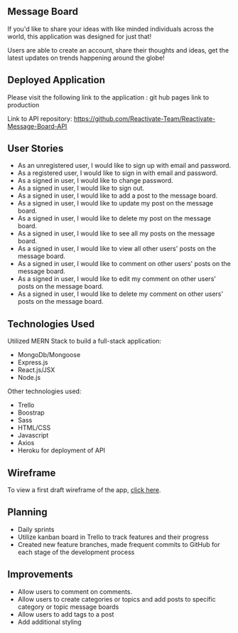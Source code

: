 ## Message Board
If you'd like to share your ideas with like minded individuals across the world, this application was designed for just that!

Users are able to create an account, share their thoughts and ideas, get the latest updates on trends happening around the globe!

## Deployed Application

Please visit the following link to the application : git hub pages link to production

Link to API repository: https://github.com/Reactivate-Team/Reactivate-Message-Board-API

## User Stories
* As an unregistered user, I would like to sign up with email and password.
* As a registered user, I would like to sign in with email and password.
* As a signed in user, I would like to change password.
* As a signed in user, I would like to sign out.
* As a signed in user, I would like to add a post to the message board.
* As a signed in user, I would like to update my post on the message board.
* As a signed in user, I would like to delete my post on the message board.
* As a signed in user, I would like to see all my posts on the message board.
* As a signed in user, I would like to view all other users' posts on the message board.
* As a signed in user, I would like to comment on other users' posts on the message board.
* As a signed in user, I would like to edit my comment on other users' posts on the message board.
* As a signed in user, I would like to delete my comment on other users' posts on the message board.

## Technologies Used

Utilized MERN Stack to build a full-stack application:
* MongoDb/Mongoose
* Express.js
* React.js/JSX
* Node.js

Other technologies used:
* Trello
* Boostrap
* Sass
* HTML/CSS
* Javascript
* Axios
* Heroku for deployment of API

## Wireframe

To view a first draft wireframe of the app, [click here](/public/MessageBoard_Wireframe_version1.jpeg).

## Planning

* Daily sprints
* Utilize kanban board in Trello to track features and their progress
* Created new feature branches, made frequent commits to GitHub for each stage of the development process

## Improvements
* Allow users to comment on comments.
* Allow users to create categories or topics and add posts to specific category or topic message boards
* Allow users to add tags to a post
* Add additional styling
